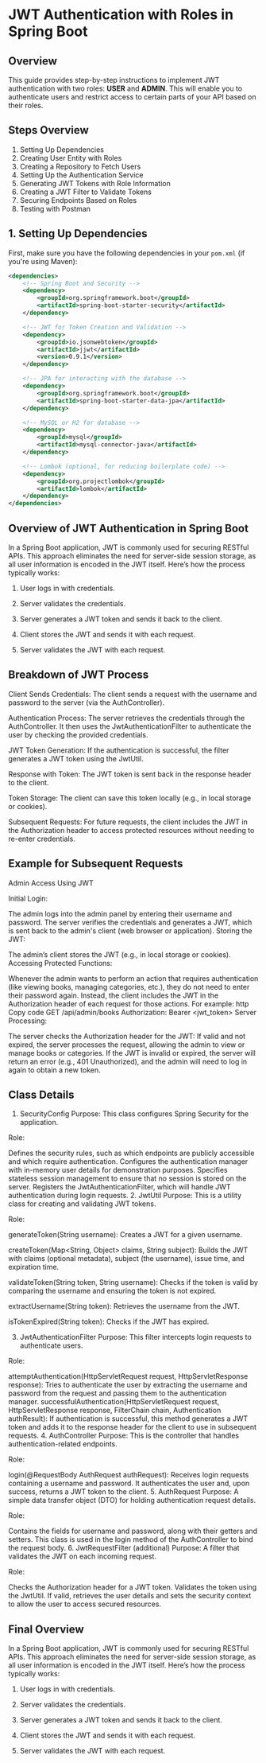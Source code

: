 
# JWT Authentication with Roles in Spring Boot

## Overview

This guide provides step-by-step instructions to implement JWT authentication with two roles: **USER** and **ADMIN**. This will enable you to authenticate users and restrict access to certain parts of your API based on their roles.

## Steps Overview

1. Setting Up Dependencies
2. Creating User Entity with Roles
3. Creating a Repository to Fetch Users
4. Setting Up the Authentication Service
5. Generating JWT Tokens with Role Information
6. Creating a JWT Filter to Validate Tokens
7. Securing Endpoints Based on Roles
8. Testing with Postman

## 1. Setting Up Dependencies

First, make sure you have the following dependencies in your `pom.xml` (if you're using Maven):

```xml
<dependencies>
    <!-- Spring Boot and Security -->
    <dependency>
        <groupId>org.springframework.boot</groupId>
        <artifactId>spring-boot-starter-security</artifactId>
    </dependency>

    <!-- JWT for Token Creation and Validation -->
    <dependency>
        <groupId>io.jsonwebtoken</groupId>
        <artifactId>jjwt</artifactId>
        <version>0.9.1</version>
    </dependency>

    <!-- JPA for interacting with the database -->
    <dependency>
        <groupId>org.springframework.boot</groupId>
        <artifactId>spring-boot-starter-data-jpa</artifactId>
    </dependency>

    <!-- MySQL or H2 for database -->
    <dependency>
        <groupId>mysql</groupId>
        <artifactId>mysql-connector-java</artifactId>
    </dependency>

    <!-- Lombok (optional, for reducing boilerplate code) -->
    <dependency>
        <groupId>org.projectlombok</groupId>
        <artifactId>lombok</artifactId>
    </dependency>
</dependencies>

```

## Overview of JWT Authentication in Spring Boot
In a Spring Boot application, JWT is commonly used for securing RESTful APIs. This approach eliminates the need for server-side session storage, as all user information is encoded in the JWT itself. Here’s how the process typically works:

1. User logs in with credentials.

2. Server validates the credentials.

3. Server generates a JWT token and sends it back to the client.

4. Client stores the JWT and sends it with each request. 

5. Server validates the JWT with each request.

## Breakdown of JWT Process
Client Sends Credentials: The client sends a request with the username and password to the server (via the AuthController).

Authentication Process: The server retrieves the credentials through the AuthController. It then uses the JwtAuthenticationFilter to authenticate the user by checking the provided credentials.

JWT Token Generation: If the authentication is successful, the filter generates a JWT token using the JwtUtil.

Response with Token: The JWT token is sent back in the response header to the client.

Token Storage: The client can save this token locally (e.g., in local storage or cookies).

Subsequent Requests: For future requests, the client includes the JWT in the Authorization header to access protected resources without needing to re-enter credentials.

## Example for Subsequent Requests
Admin Access Using JWT

Initial Login:

The admin logs into the admin panel by entering their username and password.
The server verifies the credentials and generates a JWT, which is sent back to the admin's client (web browser or application).
Storing the JWT:

The admin’s client stores the JWT (e.g., in local storage or cookies).
Accessing Protected Functions:

Whenever the admin wants to perform an action that requires authentication (like viewing books, managing categories, etc.), they do not need to enter their password again.
Instead, the client includes the JWT in the Authorization header of each request for those actions. For example:
http
Copy code
GET /api/admin/books
Authorization: Bearer <jwt_token>
Server Processing:

The server checks the Authorization header for the JWT:
If valid and not expired, the server processes the request, allowing the admin to view or manage books or categories.
If the JWT is invalid or expired, the server will return an error (e.g., 401 Unauthorized), and the admin will need to log in again to obtain a new token.

## Class Details

1. SecurityConfig
Purpose: This class configures Spring Security for the application.

Role:

Defines the security rules, such as which endpoints are publicly accessible and which require authentication.
Configures the authentication manager with in-memory user details for demonstration purposes.
Specifies stateless session management to ensure that no session is stored on the server.
Registers the JwtAuthenticationFilter, which will handle JWT authentication during login requests.
2. JwtUtil
Purpose: This is a utility class for creating and validating JWT tokens.

Role:

generateToken(String username): Creates a JWT for a given username.


createToken(Map<String, Object> claims, String subject): Builds the JWT with claims (optional metadata), subject (the username), issue time, and expiration time.


validateToken(String token, String username): Checks if the token is valid by comparing the username and ensuring the token is not expired.


extractUsername(String token): Retrieves the username from the JWT.


isTokenExpired(String token): Checks if the JWT has expired.


3. JwtAuthenticationFilter
Purpose: This filter intercepts login requests to authenticate users.

Role:

attemptAuthentication(HttpServletRequest request, HttpServletResponse response): Tries to authenticate the user by extracting the username and password from the request and passing them to the authentication manager.
successfulAuthentication(HttpServletRequest request, HttpServletResponse response, FilterChain chain, Authentication authResult): If authentication is successful, this method generates a JWT token and adds it to the response header for the client to use in subsequent requests.
4. AuthController
Purpose: This is the controller that handles authentication-related endpoints.

Role:

login(@RequestBody AuthRequest authRequest): Receives login requests containing a username and password. It authenticates the user and, upon success, returns a JWT token to the client.
5. AuthRequest
Purpose: A simple data transfer object (DTO) for holding authentication request details.

Role:

Contains the fields for username and password, along with their getters and setters. This class is used in the login method of the AuthController to bind the request body.
6. JwtRequestFilter (additional)
Purpose: A filter that validates the JWT on each incoming request.

Role:

Checks the Authorization header for a JWT token.
Validates the token using the JwtUtil.
If valid, retrieves the user details and sets the security context to allow the user to access secured resources.

## Final Overview
In a Spring Boot application, JWT is commonly used for securing RESTful APIs. This approach eliminates the need for server-side session storage, as all user information is encoded in the JWT itself. Here’s how the process typically works:

1. User logs in with credentials.

2. Server validates the credentials.

3. Server generates a JWT token and sends it back to the client.

4. Client stores the JWT and sends it with each request.

5. Server validates the JWT with each request.